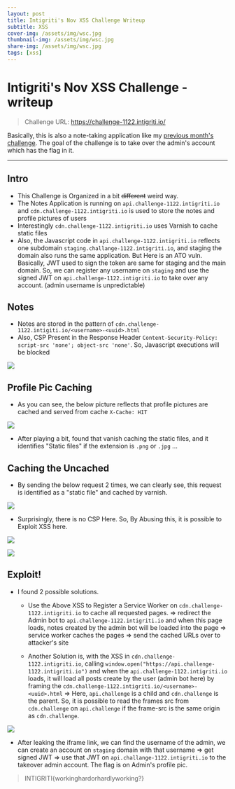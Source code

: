 ```yaml
---
layout: post
title: Intigriti's Nov XSS Challenge Writeup
subtitle: XSS 
cover-img: /assets/img/wsc.jpg
thumbnail-img: /assets/img/wsc.jpg
share-img: /assets/img/wsc.jpg
tags: [xss]
---
```


# Intigriti's Nov XSS Challenge - writeup

> Challenge URL: https://challenge-1122.intigriti.io/

Basically, this is also a note-taking application like my [previous month's challenge](https://challenge-1122.intigriti.io/). The goal of the challenge is to take over the admin's account which has the flag in it. 

---

## Intro

* This Challenge is Organized in a bit ~~different~~ weird way. 
* The Notes Application is running on `api.challenge-1122.intigriti.io` and `cdn.challenge-1122.intigriti.io` is used to store the notes and profile pictures of users
* Interestingly `cdn.challenge-1122.intigriti.io` uses Varnish to cache static files
* Also, the Javascript code in `api.challenge-1122.intigriti.io` reflects one subdomain `staging.challange-1122.intigriti.io`, and staging the domain also runs the same application. But Here is an ATO vuln. Basically, JWT used to sign the token are same for staging and the main domain. So, we can register any username on `staging` and use the signed JWT on `api.challenge-1122.intigriti.io` to take over any account. (admin username is unpredictable)

## Notes

* Notes are stored in the pattern of `cdn.challenge-1122.intigiti.io/<username>-<uuid>.html`
* Also, CSP Present in the Response Header `Content-Security-Policy: script-src 'none'; object-src 'none'`. So, Javascript executions will be blocked 

![](https://i.imgur.com/8dbkeUv.png)

## Profile Pic Caching

* As you can see, the below picture reflects that profile pictures are cached and served from cache `X-Cache: HIT`

![](https://i.imgur.com/KYwaACv.png)


* After playing a bit, found that vanish caching the static files, and it identifies "Static files" if the extension is `.png` or `.jpg`  ...


## Caching the Uncached 

* By sending the below request 2 times, we can clearly see, this request is identified as a "static file" and cached by varnish.

![](https://i.imgur.com/sUIOFCH.png)

* Surprisingly, there is no CSP Here. So, By Abusing this, it is possible to Exploit XSS here. 


![](https://i.imgur.com/pOEz5rJ.png)

![](https://i.imgur.com/chF6Pq7.png)


## Exploit! 

* I found 2 possible solutions. 
    * Use the Above XSS to Register a Service Worker on `cdn.challenge-1122.intigriti.io` to cache all requested pages. =>  redirect the Admin bot to `api.challenge-1122.intigriti.io` and when this page loads, notes created by the admin bot will be loaded into the page => service worker caches the pages => send the cached URLs over to attacker's site

    * Another Solution is, with the XSS in `cdn.challenge-1122.intigriti.io`, calling `window.open("https://api.challenge-1122.intigriti.io")` and when the `api.challenge-1122.intigriti.io` loads, it will load all posts create by the user (admin bot here) by framing the `cdn.challenge-1122.intigriti.io/<username>-<uuid>.html` => Here, `api.challenge` is a child and `cdn.challenge` is the parent. So, it is possible to read the frames src from `cdn.challenge` on `api.challenge` if the frame-src is the same origin as `cdn.challenge`. 


![](https://i.imgur.com/ieRIQFV.png)

* After leaking the iframe link, we can find the username of the admin, we can create an account on `staging` domain with that username => get signed JWT => use that JWT on `api.challange-1122.intigriti.io` to the takeover admin account. The flag is on Admin's profile pic. 


> INTIGRITI{workinghardorhardlyworking?}
